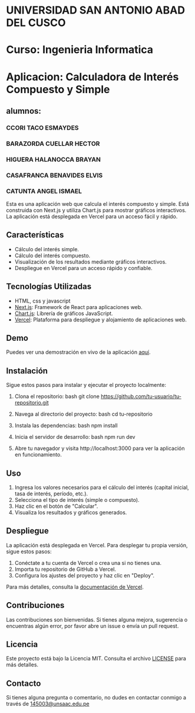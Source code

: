 # UNIVERSIDAD SAN ANTONIO ABAD DEL CUSCO
# Curso: Ingenieria Informatica

# Aplicacion: Calculadora de Interés Compuesto y Simple
## alumnos:
### CCORI TACO ESMAYDES
### BARAZORDA CUELLAR HECTOR
### HIGUERA HALANOCCA BRAYAN
### CASAFRANCA BENAVIDES ELVIS
### CATUNTA ANGEL ISMAEL


Esta es una aplicación web que calcula el interés compuesto y simple. Está construida con Next.js y utiliza Chart.js para mostrar gráficos interactivos. La aplicación está desplegada en Vercel para un acceso fácil y rápido.

## Características

- Cálculo del interés simple.
- Cálculo del interés compuesto.
- Visualización de los resultados mediante gráficos interactivos.
- Despliegue en Vercel para un acceso rápido y confiable.

## Tecnologías Utilizadas
- HTML, css y javascript
- [Next.js](https://nextjs.org/): Framework de React para aplicaciones web.
- [Chart.js](https://www.chartjs.org/): Librería de gráficos JavaScript.
- [Vercel](https://vercel.com/): Plataforma para despliegue y alojamiento de aplicaciones web.
  

## Demo

Puedes ver una demostración en vivo de la aplicación [aquí](https://tu-proyecto.vercel.app).

## Instalación

Sigue estos pasos para instalar y ejecutar el proyecto localmente:

1. Clona el repositorio:
    bash
    git clone https://github.com/tu-usuario/tu-repositorio.git
    

2. Navega al directorio del proyecto:
    bash
    cd tu-repositorio
    

3. Instala las dependencias:
    bash
    npm install
    

4. Inicia el servidor de desarrollo:
    bash
    npm run dev
    

5. Abre tu navegador y visita http://localhost:3000 para ver la aplicación en funcionamiento.

## Uso

1. Ingresa los valores necesarios para el cálculo del interés (capital inicial, tasa de interés, período, etc.).
2. Selecciona el tipo de interés (simple o compuesto).
3. Haz clic en el botón de "Calcular".
4. Visualiza los resultados y gráficos generados.

## Despliegue

La aplicación está desplegada en Vercel. Para desplegar tu propia versión, sigue estos pasos:

1. Conéctate a tu cuenta de Vercel o crea una si no tienes una.
2. Importa tu repositorio de GitHub a Vercel.
3. Configura los ajustes del proyecto y haz clic en "Deploy".

Para más detalles, consulta la [documentación de Vercel](https://vercel.com/docs).

## Contribuciones

Las contribuciones son bienvenidas. Si tienes alguna mejora, sugerencia o encuentras algún error, por favor abre un issue o envía un pull request.

## Licencia

Este proyecto está bajo la Licencia MIT. Consulta el archivo [LICENSE](LICENSE) para más detalles.

## Contacto

Si tienes alguna pregunta o comentario, no dudes en contactar conmigo a través de 145003@unsaac.edu.pe
